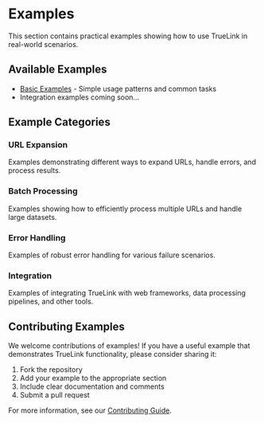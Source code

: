 # Examples

This section contains practical examples showing how to use TrueLink in real-world scenarios.

## Available Examples

- [Basic Examples](basic-examples.md) - Simple usage patterns and common tasks
- Integration examples coming soon...

## Example Categories

### URL Expansion
Examples demonstrating different ways to expand URLs, handle errors, and process results.

### Batch Processing
Examples showing how to efficiently process multiple URLs and handle large datasets.

### Error Handling
Examples of robust error handling for various failure scenarios.

### Integration
Examples of integrating TrueLink with web frameworks, data processing pipelines, and other tools.

## Contributing Examples

We welcome contributions of examples! If you have a useful example that demonstrates TrueLink functionality, please consider sharing it:

1. Fork the repository
2. Add your example to the appropriate section
3. Include clear documentation and comments
4. Submit a pull request

For more information, see our [Contributing Guide](../contributing.md).

